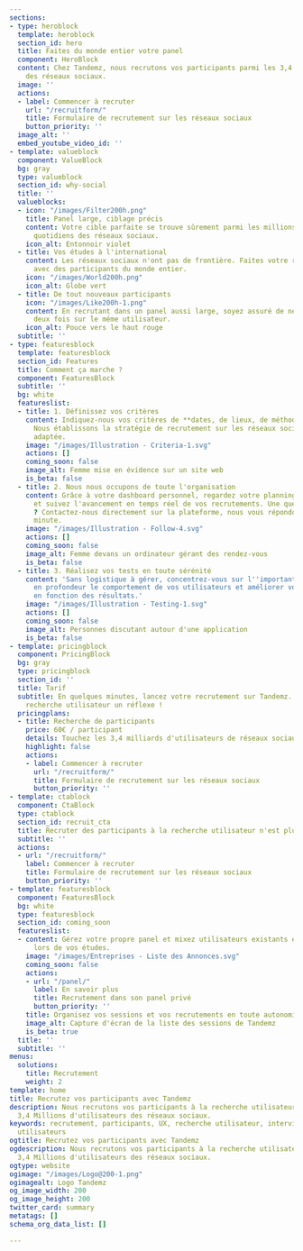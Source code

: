 ```yaml
---
sections:
- type: heroblock
  template: heroblock
  section_id: hero
  title: Faites du monde entier votre panel
  component: HeroBlock
  content: Chez Tandemz, nous recrutons vos participants parmi les 3,4 milliards d'utilisateurs
    des réseaux sociaux.
  image: ''
  actions:
  - label: Commencer à recruter
    url: "/recruitform/"
    title: Formulaire de recrutement sur les réseaux sociaux
    button_priority: ''
  image_alt: ''
  embed_youtube_video_id: ''
- template: valueblock
  component: ValueBlock
  bg: gray
  type: valueblock
  section_id: why-social
  title: ''
  valueblocks:
  - icon: "/images/Filter200h.png"
    title: Panel large, ciblage précis
    content: Votre cible parfaite se trouve sûrement parmi les millions d'utilisateurs
      quotidiens des réseaux sociaux.
    icon_alt: Entonnoir violet
  - title: Vos études à l'international
    content: Les réseaux sociaux n'ont pas de frontière. Faites votre recherche utilisateur
      avec des participants du monde entier.
    icon: "/images/World200h.png"
    icon_alt: Globe vert
  - title: De tout nouveaux participants
    icon: "/images/Like200h-1.png"
    content: En recrutant dans un panel aussi large, soyez assuré de ne jamais tomber
      deux fois sur le même utilisateur.
    icon_alt: Pouce vers le haut rouge
  subtitle: ''
- type: featuresblock
  template: featuresblock
  section_id: Features
  title: Comment ça marche ?
  component: FeaturesBlock
  subtitle: ''
  bg: white
  featureslist:
  - title: 1. Définissez vos critères
    content: Indiquez-nous vos critères de **dates, de lieux, de méthode et de cible**.
      Nous établissons la stratégie de recrutement sur les réseaux sociaux la plus
      adaptée.
    image: "/images/Illustration - Criteria-1.svg"
    actions: []
    coming_soon: false
    image_alt: Femme mise en évidence sur un site web
    is_beta: false
  - title: 2. Nous nous occupons de toute l'organisation
    content: Grâce à votre dashboard personnel, regardez votre planning se remplir
      et suivez l'avancement en temps réel de vos recrutements. Une question, un soucis
      ? Contactez-nous directement sur la plateforme, nous vous répondons dans la
      minute.
    image: "/images/Illustration - Follow-4.svg"
    actions: []
    coming_soon: false
    image_alt: Femme devans un ordinateur gérant des rendez-vous
    is_beta: false
  - title: 3. Réalisez vos tests en toute sérénité
    content: 'Sans logistique à gérer, concentrez-vous sur l''important : comprendre
      en profondeur le comportement de vos utilisateurs et améliorer vos produits
      en fonction des résultats.'
    image: "/images/Illustration - Testing-1.svg"
    actions: []
    coming_soon: false
    image_alt: Personnes discutant autour d'une application
    is_beta: false
- template: pricingblock
  component: PricingBlock
  bg: gray
  type: pricingblock
  section_id: ''
  title: Tarif
  subtitle: En quelques minutes, lancez votre recrutement sur Tandemz. Faites de la
    recherche utilisateur un réflexe !
  pricingplans:
  - title: Recherche de participants
    price: 60€ / participant
    details: Touchez les 3,4 milliards d'utilisateurs de réseaux sociaux
    highlight: false
    actions:
    - label: Commencer à recruter
      url: "/recruitform/"
      title: Formulaire de recrutement sur les réseaux sociaux
      button_priority: ''
- template: ctablock
  component: CtaBlock
  type: ctablock
  section_id: recruit_cta
  title: Recruter des participants à la recherche utilisateur n'est plus difficile
  subtitle: ''
  actions:
  - url: "/recruitform/"
    label: Commencer à recruter
    title: Formulaire de recrutement sur les réseaux sociaux
    button_priority: ''
- template: featuresblock
  component: FeaturesBlock
  bg: white
  type: featuresblock
  section_id: coming_soon
  featureslist:
  - content: Gérez votre propre panel et mixez utilisateurs existants et potentiels
      lors de vos études.
    image: "/images/Entreprises - Liste des Annonces.svg"
    coming_soon: false
    actions:
    - url: "/panel/"
      label: En savoir plus
      title: Recrutement dans son panel privé
      button_priority: ''
    title: Organisez vos sessions et vos recrutements en toute autonomie !
    image_alt: Capture d'écran de la liste des sessions de Tandemz
    is_beta: true
  title: ''
  subtitle: ''
menus:
  solutions:
    title: Recrutement
    weight: 2
template: home
title: Recrutez vos participants avec Tandemz
description: Nous recrutons vos participants à la recherche utilisateur parmi les
  3,4 Millions d'utilisateurs des réseaux sociaux.
keywords: recrutement, participants, UX, recherche utilisateur, interviews, tests
  utilisateurs
ogtitle: Recrutez vos participants avec Tandemz
ogdescription: Nous recrutons vos participants à la recherche utilisateur parmi les
  3,4 Millions d'utilisateurs des réseaux sociaux.
ogtype: website
ogimage: "/images/Logo@200-1.png"
ogimagealt: Logo Tandemz
og_image_width: 200
og_image_height: 200
twitter_card: summary
metatags: []
schema_org_data_list: []

---
```

